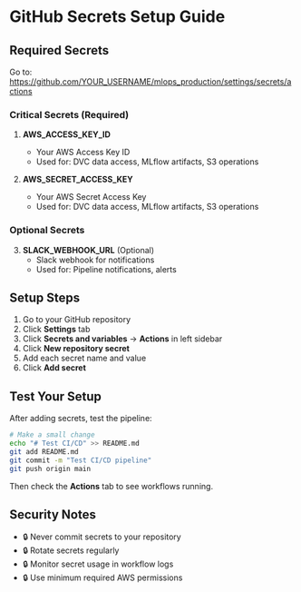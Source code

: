 # GitHub Secrets Setup Guide

## Required Secrets

Go to: https://github.com/YOUR_USERNAME/mlops_production/settings/secrets/actions

### Critical Secrets (Required)

1. **AWS_ACCESS_KEY_ID**
   - Your AWS Access Key ID
   - Used for: DVC data access, MLflow artifacts, S3 operations

2. **AWS_SECRET_ACCESS_KEY**
   - Your AWS Secret Access Key
   - Used for: DVC data access, MLflow artifacts, S3 operations

### Optional Secrets

3. **SLACK_WEBHOOK_URL** (Optional)
   - Slack webhook for notifications
   - Used for: Pipeline notifications, alerts

## Setup Steps

1. Go to your GitHub repository
2. Click **Settings** tab
3. Click **Secrets and variables** → **Actions** in left sidebar
4. Click **New repository secret**
5. Add each secret name and value
6. Click **Add secret**

## Test Your Setup

After adding secrets, test the pipeline:

```bash
# Make a small change
echo "# Test CI/CD" >> README.md
git add README.md
git commit -m "Test CI/CD pipeline"
git push origin main
```

Then check the **Actions** tab to see workflows running.

## Security Notes

- 🔒 Never commit secrets to your repository
- 🔒 Rotate secrets regularly
- 🔒 Monitor secret usage in workflow logs
- 🔒 Use minimum required AWS permissions
